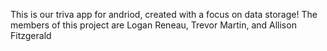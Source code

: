 This is our triva app for andriod, created with a focus on data storage!
The members of this project are Logan Reneau, Trevor Martin, and Allison Fitzgerald
